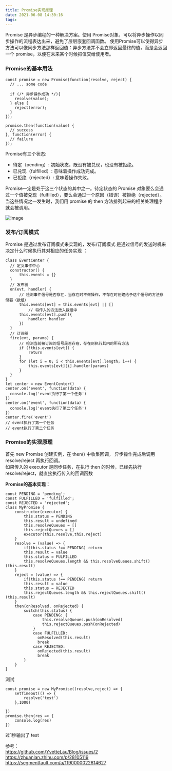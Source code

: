 ```yaml
---
title: Promise实现原理
date: 2021-06-08 14:30:16
tags:
---
```


Promise 是异步编程的一种解决方案。使用 Promise对象，可以将异步操作以同步操作的流程表达出来，避免了层层嵌套回调函数。
使用Promise可以使得异步方法可以像同步方法那样返回值：异步方法并不会立即返回最终的值，而是会返回一个 promise，以便在未来某个时候把值交给使用者。  


### Promise的基本用法
```
const promise = new Promise(function(resolve, reject) {
  // ... some code

  if (/* 异步操作成功 */){
    resolve(value);
  } else {
    reject(error);
  }
});

promise.then(function(value) {
  // success
}, function(error) {
  // failure
});
```
Promise有三个状态:
- 待定（pending）: 初始状态，既没有被兑现，也没有被拒绝。
- 已兑现（fulfilled）: 意味着操作成功完成。
- 已拒绝（rejected）: 意味着操作失败。

Promise一定是处于这三个状态的其中之一。待定状态的 Promise 对象要么会通过一个值被兑现（fulfilled），要么会通过一个原因（错误）被拒绝（rejected）。当这些情况之一发生时，我们用 promise 的 then 方法排列起来的相关处理程序就会被调用。

![image](https://mdn.mozillademos.org/files/8633/promises.png)


###  发布/订阅模式   
Promise 是通过发布订阅模式来实现的，发布/订阅模式 是通过信号的发送时机来决定什么时候执行其对相应的任务实现 ：

```
class EventCenter {
  // 定义事件中心
  constructor() {
      this.events = {}
  }
  // 发布器
  on(evt, handler) {
      // 检测事件信号是否存在，当存在时不做操作，不存在时创建给予这个信号的方法存储器（数组）
      this.events[evt] = this.events[evt] || []
          // 将传入的方法放入数组中
      this.events[evt].push({
          handler: handler
      })
  }
  // 订阅器
  fire(evt, params) {
      // 检测当前被订阅的信号是否存在，存在则执行其内的所有方法
      if (!this.events[evt]) {
          return
      }
      for (let i = 0; i < this.events[evt].length; i++) {
          this.events[evt][i].handler(params)
      }
  }
}
let center = new EventCenter()
center.on('event', function(data) {
  console.log('event执行了第一个任务')
})
center.on('event', function(data) {
  console.log('event执行了第二个任务')
})
center.fire('event')
// event执行了第一个任务
// event执行了第二个任务
```


### Promise的实现原理
首先 new Promise 创建实例，在 then() 中收集回调， 异步操作完成后调用 resolve/reject 再执行回调。  
如果传入的 executor 是同步任务，在执行 then 的时候，已经先执行 resolve/reject，就直接执行传入的回调函数

**Promise的基本实现：**
```
const PENDING = 'pending';
const FULFILLED = 'fulfilled';
const REJECTED = 'rejected';
class MyPromise {
    constructor(executor) {
        this.status = PENDING
        this.result = undefined
        this.resolveQueues = []
        this.rejectQueues = []
        executor(this.resolve,this.reject)
    }
    resolve = (value) => {
        if(this.status !== PENDING) return
        this.result = value
        this.status = FULFILLED
        this.resolveQueues.length && this.resolveQueues.shift()(this.result)
    }
    reject = (value) => {
        if(this.status !== PENDING) return
        this.result = value
        this.status = REJECTED
        this.rejectQueues.length && this.rejectQueues.shift()(this.result)
    }
    then(onResolved, onRejected) {
        switch(this.status) {
            case PENDING: {
                this.resolveQueues.push(onResolved)
                this.rejectQueues.push(onRejected)
            }
            case FULFILLED:
              onResolved(this.result)
              break
            case REJECTED:
              onRejected(this.result)
              break
        }
    }
}
```
测试
```
const promise = new MyPromise((resolve,reject) => {
    setTimeout(() => {
        resolve('test')
    },1000)
     
})
promise.then(res => {
    console.log(res)
})
```
过1秒输出了 test

参考：   
https://github.com/YvetteLau/Blog/issues/2  
https://zhuanlan.zhihu.com/p/28105119  
https://segmentfault.com/a/1190000022614627
